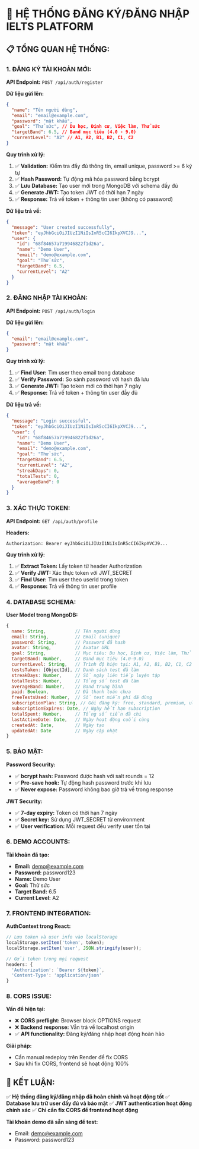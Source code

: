 # 🎯 HỆ THỐNG ĐĂNG KÝ/ĐĂNG NHẬP IELTS PLATFORM

## 📋 **TỔNG QUAN HỆ THỐNG:**

### **1. ĐĂNG KÝ TÀI KHOẢN MỚI:**

**API Endpoint:** `POST /api/auth/register`

**Dữ liệu gửi lên:**

```json
{
  "name": "Tên người dùng",
  "email": "email@example.com",
  "password": "mật khẩu",
  "goal": "Thử sức", // Du học, Định cư, Việc làm, Thử sức
  "targetBand": 6.5, // Band mục tiêu (4.0 - 9.0)
  "currentLevel": "A2" // A1, A2, B1, B2, C1, C2
}
```

**Quy trình xử lý:**

1. ✅ **Validation:** Kiểm tra đầy đủ thông tin, email unique, password >= 6 ký tự
2. ✅ **Hash Password:** Tự động mã hóa password bằng bcrypt
3. ✅ **Lưu Database:** Tạo user mới trong MongoDB với schema đầy đủ
4. ✅ **Generate JWT:** Tạo token JWT có thời hạn 7 ngày
5. ✅ **Response:** Trả về token + thông tin user (không có password)

**Dữ liệu trả về:**

```json
{
  "message": "User created successfully",
  "token": "eyJhbGciOiJIUzI1NiIsInR5cCI6IkpXVCJ9...",
  "user": {
    "id": "68f84657a719946822f1d26a",
    "name": "Demo User",
    "email": "demo@example.com",
    "goal": "Thử sức",
    "targetBand": 6.5,
    "currentLevel": "A2"
  }
}
```

### **2. ĐĂNG NHẬP TÀI KHOẢN:**

**API Endpoint:** `POST /api/auth/login`

**Dữ liệu gửi lên:**

```json
{
  "email": "email@example.com",
  "password": "mật khẩu"
}
```

**Quy trình xử lý:**

1. ✅ **Find User:** Tìm user theo email trong database
2. ✅ **Verify Password:** So sánh password với hash đã lưu
3. ✅ **Generate JWT:** Tạo token mới có thời hạn 7 ngày
4. ✅ **Response:** Trả về token + thông tin user đầy đủ

**Dữ liệu trả về:**

```json
{
  "message": "Login successful",
  "token": "eyJhbGciOiJIUzI1NiIsInR5cCI6IkpXVCJ9...",
  "user": {
    "id": "68f84657a719946822f1d26a",
    "name": "Demo User",
    "email": "demo@example.com",
    "goal": "Thử sức",
    "targetBand": 6.5,
    "currentLevel": "A2",
    "streakDays": 0,
    "totalTests": 0,
    "averageBand": 0
  }
}
```

### **3. XÁC THỰC TOKEN:**

**API Endpoint:** `GET /api/auth/profile`

**Headers:**

```
Authorization: Bearer eyJhbGciOiJIUzI1NiIsInR5cCI6IkpXVCJ9...
```

**Quy trình xử lý:**

1. ✅ **Extract Token:** Lấy token từ header Authorization
2. ✅ **Verify JWT:** Xác thực token với JWT_SECRET
3. ✅ **Find User:** Tìm user theo userId trong token
4. ✅ **Response:** Trả về thông tin user profile

### **4. DATABASE SCHEMA:**

**User Model trong MongoDB:**

```javascript
{
  name: String,           // Tên người dùng
  email: String,          // Email (unique)
  password: String,       // Password đã hash
  avatar: String,         // Avatar URL
  goal: String,           // Mục tiêu: Du học, Định cư, Việc làm, Thử sức
  targetBand: Number,     // Band mục tiêu (4.0-9.0)
  currentLevel: String,   // Trình độ hiện tại: A1, A2, B1, B2, C1, C2
  testsTaken: [ObjectId], // Danh sách test đã làm
  streakDays: Number,     // Số ngày liên tiếp luyện tập
  totalTests: Number,     // Tổng số test đã làm
  averageBand: Number,    // Band trung bình
  paid: Boolean,          // Đã thanh toán chưa
  freeTestsUsed: Number,  // Số test miễn phí đã dùng
  subscriptionPlan: String, // Gói đăng ký: free, standard, premium, ultimate
  subscriptionExpires: Date, // Ngày hết hạn subscription
  totalSpent: Number,     // Tổng số tiền đã chi
  lastActiveDate: Date,   // Ngày hoạt động cuối cùng
  createdAt: Date,        // Ngày tạo
  updatedAt: Date         // Ngày cập nhật
}
```

### **5. BẢO MẬT:**

**Password Security:**

- ✅ **bcrypt hash:** Password được hash với salt rounds = 12
- ✅ **Pre-save hook:** Tự động hash password trước khi lưu
- ✅ **Never expose:** Password không bao giờ trả về trong response

**JWT Security:**

- ✅ **7-day expiry:** Token có thời hạn 7 ngày
- ✅ **Secret key:** Sử dụng JWT_SECRET từ environment
- ✅ **User verification:** Mỗi request đều verify user tồn tại

### **6. DEMO ACCOUNTS:**

**Tài khoản đã tạo:**

- **Email:** demo@example.com
- **Password:** password123
- **Name:** Demo User
- **Goal:** Thử sức
- **Target Band:** 6.5
- **Current Level:** A2

### **7. FRONTEND INTEGRATION:**

**AuthContext trong React:**

```javascript
// Lưu token và user info vào localStorage
localStorage.setItem('token', token);
localStorage.setItem('user', JSON.stringify(user));

// Gửi token trong mọi request
headers: {
  'Authorization': `Bearer ${token}`,
  'Content-Type': 'application/json'
}
```

### **8. CORS ISSUE:**

**Vấn đề hiện tại:**

- ❌ **CORS preflight:** Browser block OPTIONS request
- ❌ **Backend response:** Vẫn trả về localhost origin
- ✅ **API functionality:** Đăng ký/đăng nhập hoạt động hoàn hảo

**Giải pháp:**

- Cần manual redeploy trên Render để fix CORS
- Sau khi fix CORS, frontend sẽ hoạt động 100%

## 🎯 **KẾT LUẬN:**

✅ **Hệ thống đăng ký/đăng nhập đã hoàn chỉnh và hoạt động tốt**
✅ **Database lưu trữ user đầy đủ và bảo mật**
✅ **JWT authentication hoạt động chính xác**
✅ **Chỉ cần fix CORS để frontend hoạt động**

**Tài khoản demo đã sẵn sàng để test:**

- Email: demo@example.com
- Password: password123
